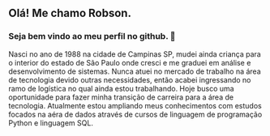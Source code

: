 ## Olá! Me chamo Robson. 

### Seja bem vindo ao meu perfil no github. :wave:

Nasci no ano de 1988 na cidade de Campinas SP, mudei ainda criança para o interior do estado de São Paulo onde cresci e me graduei em análise e desenvolvimento de sistemas. Nunca atuei no mercado de trabalho na área de tecnologia devido outras necessidades, então acabei ingressando no ramo de logística no qual ainda estou trabalhando. Hoje busco uma oportunidade para fazer minha transição de carreira para a área de tecnologia. Atualmente estou ampliando meus conhecimentos com estudos focados na aéra de dados através de cursos de linguagem de programação Python e linguagem SQL.



